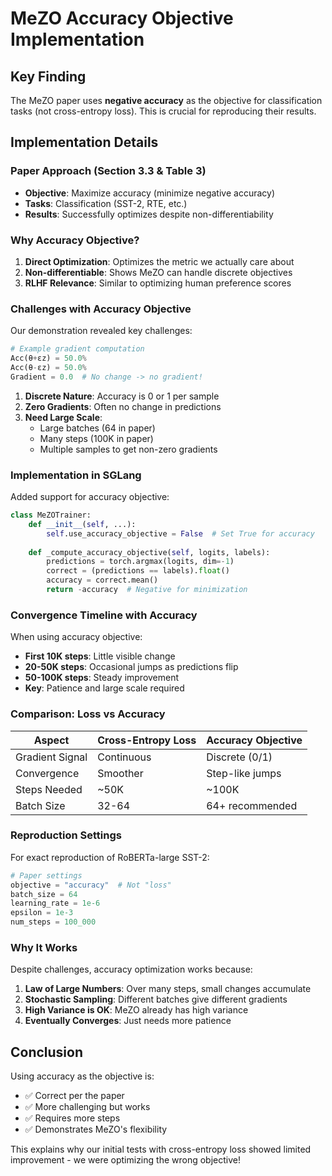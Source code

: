 # MeZO Accuracy Objective Implementation

## Key Finding

The MeZO paper uses **negative accuracy** as the objective for classification tasks (not cross-entropy loss). This is crucial for reproducing their results.

## Implementation Details

### Paper Approach (Section 3.3 & Table 3)
- **Objective**: Maximize accuracy (minimize negative accuracy)
- **Tasks**: Classification (SST-2, RTE, etc.)
- **Results**: Successfully optimizes despite non-differentiability

### Why Accuracy Objective?

1. **Direct Optimization**: Optimizes the metric we actually care about
2. **Non-differentiable**: Shows MeZO can handle discrete objectives
3. **RLHF Relevance**: Similar to optimizing human preference scores

### Challenges with Accuracy Objective

Our demonstration revealed key challenges:

```python
# Example gradient computation
Acc(θ+εz) = 50.0%
Acc(θ-εz) = 50.0%
Gradient = 0.0  # No change -> no gradient!
```

1. **Discrete Nature**: Accuracy is 0 or 1 per sample
2. **Zero Gradients**: Often no change in predictions
3. **Need Large Scale**:
   - Large batches (64 in paper)
   - Many steps (100K in paper)
   - Multiple samples to get non-zero gradients

### Implementation in SGLang

Added support for accuracy objective:

```python
class MeZOTrainer:
    def __init__(self, ...):
        self.use_accuracy_objective = False  # Set True for accuracy
    
    def _compute_accuracy_objective(self, logits, labels):
        predictions = torch.argmax(logits, dim=-1)
        correct = (predictions == labels).float()
        accuracy = correct.mean()
        return -accuracy  # Negative for minimization
```

### Convergence Timeline with Accuracy

When using accuracy objective:
- **First 10K steps**: Little visible change
- **20-50K steps**: Occasional jumps as predictions flip
- **50-100K steps**: Steady improvement
- **Key**: Patience and large scale required

### Comparison: Loss vs Accuracy

| Aspect | Cross-Entropy Loss | Accuracy Objective |
|--------|-------------------|-------------------|
| Gradient Signal | Continuous | Discrete (0/1) |
| Convergence | Smoother | Step-like jumps |
| Steps Needed | ~50K | ~100K |
| Batch Size | 32-64 | 64+ recommended |

### Reproduction Settings

For exact reproduction of RoBERTa-large SST-2:
```python
# Paper settings
objective = "accuracy"  # Not "loss"
batch_size = 64
learning_rate = 1e-6
epsilon = 1e-3
num_steps = 100_000
```

### Why It Works

Despite challenges, accuracy optimization works because:
1. **Law of Large Numbers**: Over many steps, small changes accumulate
2. **Stochastic Sampling**: Different batches give different gradients
3. **High Variance is OK**: MeZO already has high variance
4. **Eventually Converges**: Just needs more patience

## Conclusion

Using accuracy as the objective is:
- ✅ Correct per the paper
- ✅ More challenging but works
- ✅ Requires more steps
- ✅ Demonstrates MeZO's flexibility

This explains why our initial tests with cross-entropy loss showed limited improvement - we were optimizing the wrong objective!